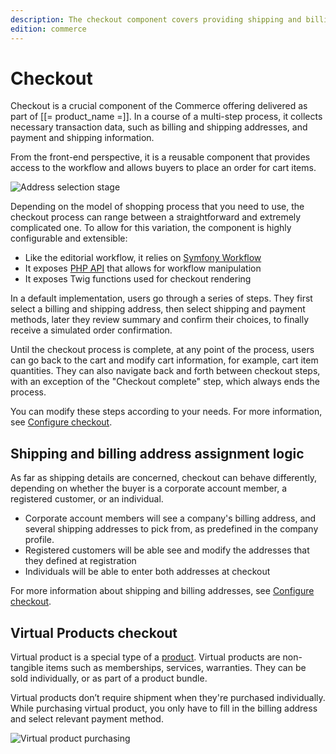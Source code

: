 ```yaml
---
description: The checkout component covers providing shipping and billing addresses, and selecting payment and shipping methods.
edition: commerce
---
```


# Checkout

Checkout is a crucial component of the Commerce offering delivered as part 
of [[= product_name =]].
In a course of a multi-step process, it collects necessary transaction data, such 
as billing and shipping addresses, and payment and shipping information.

From the front-end perspective, it is a reusable component that provides access 
to the workflow and allows buyers to place an order for cart items.

![Address selection stage](checkout.png "Checkout stages")

Depending on the model of shopping process that you need to use, the checkout 
process can range between a straightforward and extremely complicated one. 
To allow for this variation, the component is highly configurable and extensible:

- Like the editorial workflow, it relies on [Symfony Workflow](https://symfony.com/doc/5.4/components/workflow.html) 
- It exposes [PHP API](checkout_api.md) that allows for workflow manipulation
- It exposes Twig functions used for checkout rendering

In a default implementation, users go through a series of steps.
They first select a billing and shipping address, then select shipping and payment 
methods, later they review summary and confirm their choices, to finally receive 
a simulated order confirmation.

Until the checkout process is complete, at any point of the process, users can 
go back to the cart and modify cart information, for example, cart item quantities.
They can also navigate back and forth between checkout steps, with an exception 
of the "Checkout complete" step, which always ends the process.

You can modify these steps according to your needs.
For more information, see [Configure checkout](configure_checkout.md).

## Shipping and billing address assignment logic 

As far as shipping details are concerned, checkout can behave differently, depending 
on whether the buyer is a corporate account member, a registered customer, or 
an individual.

- Corporate account members will see a company's billing address, and several shipping addresses to pick from, as predefined in the company profile.
- Registered customers will be able see and modify the addresses that they defined at registration
- Individuals will be able to enter both addresses at checkout

For more information about shipping and billing addresses, see [Configure checkout](configure_checkout.md#configure-shipping-and-billing-address-field-format).

## Virtual Products checkout

Virtual product is a special type of a [product](products.md). Virtual products are non-tangible items such as memberships, services, warranties. 
They can be sold individually, or as part of a product bundle.

Virtual products don’t require shipment when they're purchased individually.
While purchasing virtual product, you only have to fill in the billing address and select relevant payment method. 

![`Virtual product purchasing`](virtual_product_purchase.png "Virtual product purchasing")
